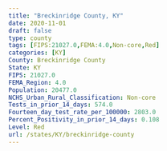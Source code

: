 ```yaml
---
title: "Breckinridge County, KY"
date: 2020-11-01
draft: false
type: county
tags: [FIPS:21027.0,FEMA:4.0,Non-core,Red]
categories: [KY]
County: Breckinridge County
State: KY
FIPS: 21027.0
FEMA_Region: 4.0
Population: 20477.0
NCHS_Urban_Rural_Classification: Non-core
Tests_in_prior_14_days: 574.0
Fourteen_day_test_rate_per_100000: 2803.0
Percent_Positivity_in_prior_14_days: 0.108
Level: Red
url: /states/KY/breckinridge-county
---
```



